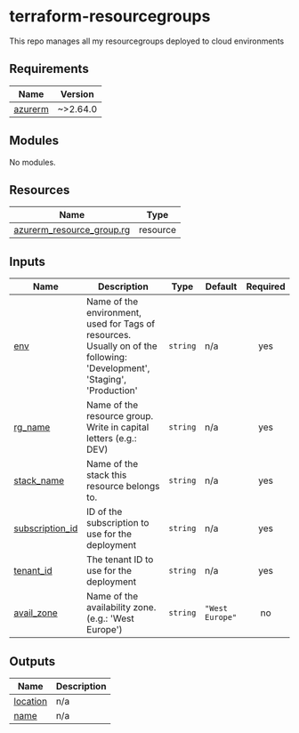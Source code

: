 # terraform-resourcegroups

This repo manages all my resourcegroups deployed to cloud environments

<!-- BEGINNING OF PRE-COMMIT-TERRAFORM DOCS HOOK -->
## Requirements

| Name | Version |
|------|---------|
| <a name="requirement_azurerm"></a> [azurerm](#requirement\_azurerm) | ~>2.64.0 |

## Modules

No modules.

## Resources

| Name | Type |
|------|------|
| [azurerm_resource_group.rg](https://registry.terraform.io/providers/hashicorp/azurerm/latest/docs/resources/resource_group) | resource |

## Inputs

| Name | Description | Type | Default | Required |
|------|-------------|------|---------|:--------:|
| <a name="input_env"></a> [env](#input\_env) | Name of the environment, used for Tags of resources. Usually on of the following: 'Development', 'Staging', 'Production' | `string` | n/a | yes |
| <a name="input_rg_name"></a> [rg\_name](#input\_rg\_name) | Name of the resource group. Write in capital letters (e.g.: DEV) | `string` | n/a | yes |
| <a name="input_stack_name"></a> [stack\_name](#input\_stack\_name) | Name of the stack this resource belongs to. | `string` | n/a | yes |
| <a name="input_subscription_id"></a> [subscription\_id](#input\_subscription\_id) | ID of the subscription to use for the deployment | `string` | n/a | yes |
| <a name="input_tenant_id"></a> [tenant\_id](#input\_tenant\_id) | The tenant ID to use for the deployment | `string` | n/a | yes |
| <a name="input_avail_zone"></a> [avail\_zone](#input\_avail\_zone) | Name of the availability zone. (e.g.: 'West Europe') | `string` | `"West Europe"` | no |

## Outputs

| Name | Description |
|------|-------------|
| <a name="output_location"></a> [location](#output\_location) | n/a |
| <a name="output_name"></a> [name](#output\_name) | n/a |
<!-- END OF PRE-COMMIT-TERRAFORM DOCS HOOK -->
